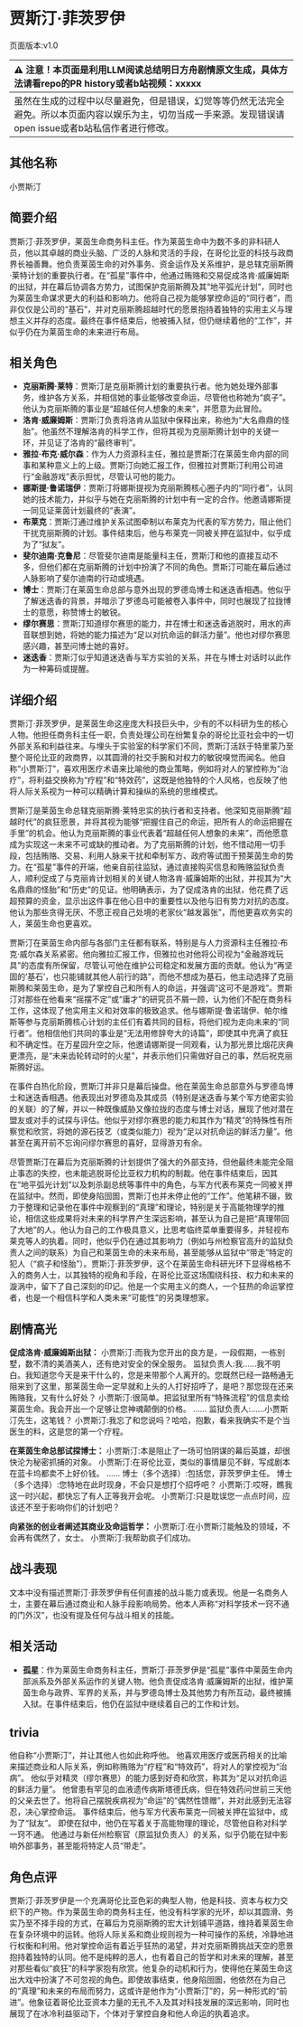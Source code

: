 # 贾斯汀·菲茨罗伊
页面版本:v1.0
 

| :warning: 注意！本页面是利用LLM阅读总结明日方舟剧情原文生成，具体方法请看repo的PR history或者b站视频：xxxxx           |
|:----------------------------|
| 虽然在生成的过程中以尽量避免，但是错误，幻觉等等仍然无法完全避免。所以本页面内容以娱乐为主，切勿当成一手来源。发现错误请open issue或者b站私信作者进行修改。|



## 其他名称
小贾斯汀
## 简要介绍
贾斯汀·菲茨罗伊，莱茵生命商务科主任。作为莱茵生命中为数不多的非科研人员，他以其卓越的商业头脑、广泛的人脉和灵活的手段，在哥伦比亚的科技与政商界长袖善舞。他负责莱茵生命的对外事务、资金运作及关系维护，是总辖克丽斯腾·莱特计划的重要执行者。在“孤星”事件中，他通过贿赂和交易促成洛肯·威廉姆斯的出狱，并在幕后协调各方势力，试图保护克丽斯腾及其“地平弧光计划”，同时也为莱茵生命谋求更大的利益和影响力。他将自己视为能够掌控命运的“同行者”，而非仅仅是公司的“基石”，并对克丽斯腾超越时代的愿景抱持着独特的实用主义与理想主义并存的态度。最终在事件结束后，他被捕入狱，但仍继续着他的“工作”，并似乎仍在为莱茵生命的未来进行布局。
## 相关角色
-   **克丽斯腾·莱特**：贾斯汀是克丽斯腾计划的重要执行者。他为她处理外部事务，维护各方关系，并相信她的事业能够改变命运，尽管他也称她为“疯子”。他认为克丽斯腾的事业是“超越任何人想象的未来”，并愿意为此冒险。
-   **洛肯·威廉姆斯**：贾斯汀负责将洛肯从监狱中保释出来，称他为“大名鼎鼎的怪胎”。他虽然不理解洛肯的科学工作，但将其视为克丽斯腾计划中的关键一环，并见证了洛肯的“最终审判”。
-   **雅拉·布克·威尔森**：作为人力资源科主任，雅拉是贾斯汀在莱茵生命内部的同事和某种意义上的上级。贾斯汀向她汇报工作，但雅拉对贾斯汀利用公司进行“金融游戏”表示担忧，尽管认可他的能力。
-   **娜斯提·鲁诺瑞伊**：贾斯汀将娜斯提视为克丽斯腾核心圈子内的“同行者”，认同她的技术能力，并似乎与她在克丽斯腾的计划中有一定的合作。他邀请娜斯提一同见证莱茵计划最终的“表演”。
-   **布莱克**：贾斯汀通过维护关系试图牵制以布莱克为代表的军方势力，阻止他们干扰克丽斯腾的计划。事件结束后，他与布莱克一同被关押在监狱中，似乎成为了“狱友”。
-   **斐尔迪南·克鲁尼**：尽管斐尔迪南是能量科主任，贾斯汀和他的直接互动不多，但他们都在克丽斯腾的计划中扮演了不同的角色。贾斯汀可能在幕后通过人脉影响了斐尔迪南的行动或境遇。
-   **博士**：贾斯汀在莱茵生命总部与意外出现的罗德岛博士和迷迭香相遇。他似乎了解迷迭香的背景，并暗示了罗德岛可能被卷入事件中，同时也展现了拉拢博士的意愿，称赞博士的敏锐。
-   **缪尔赛思**：贾斯汀知道缪尔赛思的能力，并在博士和迷迭香逃脱时，用水的声音联想到她，将她的能力描述为“足以对抗命运的鲜活力量”。他也对缪尔赛思感兴趣，甚至问博士她的喜好。
-   **迷迭香**：贾斯汀似乎知道迷迭香与军方实验的关系，并在与博士对话时以此作为一种筹码或提醒。
## 详细介绍
贾斯汀·菲茨罗伊，是莱茵生命这座庞大科技巨头中，少有的不以科研为生的核心人物。他担任商务科主任一职，负责处理公司在纷繁复杂的哥伦比亚社会中的一切外部关系和利益往来。与埋头于实验室的科学家们不同，贾斯汀活跃于特里蒙乃至整个哥伦比亚的政商界，以其圆滑的社交手腕和对权力的敏锐嗅觉而闻名。他自称“小贾斯汀”，喜欢用医疗术语来比喻他的商业策略，例如将对人的掌控称为“治疗”，将利益交换称为“疗程”和“特效药”，这既是他独特的个人风格，也反映了他将人际关系视为一种可以精确计算和操纵的系统的思维模式。

贾斯汀是莱茵生命总辖克丽斯腾·莱特忠实的执行者和支持者。他深知克丽斯腾“超越时代”的疯狂愿景，并将其视为能够“把握住自己的命运，把所有人的命运把握在手里”的机会。他认为克丽斯腾的事业代表着“超越任何人想象的未来”，而他愿意成为实现这一未来不可或缺的推动者。为了克丽斯腾的计划，他不惜动用一切手段，包括贿赂、交易、利用人脉来干扰和牵制军方、政府等试图干预莱茵生命的势力。在“孤星”事件的开端，他亲自前往监狱，通过直接购买信息和贿赂监狱负责人，顺利促成了与克丽肯计划相关的关键人物洛肯·威廉姆斯的出狱，并视其为“大名鼎鼎的怪胎”和“历史”的见证。他明确表示，为了促成洛肯的出狱，他花费了远超预算的资金，显示出这件事在他心目中的重要性以及他与旧有势力对抗的态度。他认为那些贪得无厌、不愿正视自己处境的老家伙“越发嚣张”，而他更喜欢务实的人，莱茵生命也更喜欢。

贾斯汀在莱茵生命内部与各部门主任都有联系，特别是与人力资源科主任雅拉·布克·威尔森关系紧密。他向雅拉汇报工作，但雅拉也对他将公司视为“金融游戏玩具”的态度有所保留，尽管认可他在维护公司稳定和发展方面的贡献。他认为“再坚固的‘基石’，也只能铺就其他人前行的路”，而他不想成为基石，他主动选择了克丽斯腾和莱茵生命，是为了掌控自己和所有人的命运，并强调“这可不是游戏”。贾斯汀对那些在他看来“摇摆不定”或“庸才”的研究员不屑一顾，认为他们不配在商务科工作，这体现了他实用主义和对效率的极致追求。他与娜斯提·鲁诺瑞伊、帕尔维斯等参与克丽斯腾核心计划的主任们有着共同的目标，将他们视为走向未来的“同行者”。他相信他们共同的事业是“无法用修辞夸大的诗篇”，即使其中充满了疯狂和不确定性。在万星园升空之际，他邀请娜斯提一同观看，认为那光景比烟花庆典更漂亮，是“未来齿轮转动时的火星”，并表示他们只需做好自己的事，然后祝克丽斯腾好运。

在事件白热化阶段，贾斯汀并非只是幕后操盘。他在莱茵生命总部意外与罗德岛博士和迷迭香相遇。他表现出对罗德岛及其成员（特别是迷迭香与某个军方绝密实验的关联）的了解，并以一种既像威胁又像拉拢的态度与博士对话，展现了他对潜在盟友或对手的试探与评估。他似乎对缪尔赛思的能力和其作为“精灵”的特殊性有所察觉和欣赏，将她的源石技艺（或类似能力）视为“足以对抗命运的鲜活力量”。他甚至在离开前不忘询问缪尔赛思的喜好，显得游刃有余。

尽管贾斯汀在幕后为克丽斯腾的计划提供了强大的外部支持，但他最终未能完全阻止事态的失控，也未能逃脱哥伦比亚权力机构的制裁。他在事件结束后，因其在“地平弧光计划”以及刺杀副总统等事件中的角色，与军方代表布莱克一同被关押在监狱中。然而，即使身陷囹圄，贾斯汀也并未停止他的“工作”。他笔耕不辍，致力于整理和记录他在事件中观察到的“真理”和理论，特别是关于高能物理学的推论，相信这些成果将对未来的科学界产生深远影响，甚至认为自己是把“真理带回了大地”的人。他认为自己的工作极具意义，比思考临终菜单重要得多，并轻视布莱克等人的执着。同时，他似乎仍在通过其影响力（例如与州检察官高升的监狱负责人之间的联系）为自己和莱茵生命的未来布局，甚至能够从监狱中“带走”特定的犯人（“疯子和怪胎”）。贾斯汀·菲茨罗伊，这个在莱茵生命科研光环下显得格格不入的商务人士，以其独特的视角和手段，在哥伦比亚这场围绕科技、权力和未来的漩涡中，留下了自己深刻的印记。他是一个实用主义的商人，一个狂热的命运掌控者，也是一个相信科学和人类未来“可能性”的另类理想家。
## 剧情高光
**促成洛肯·威廉姆斯出狱：**
小贾斯汀:而我为您开出的良方是，一段假期，一栋别墅，数不清的美酒美人，还有绝对安全的保全服务。
监狱负责人:我......我不明白。我知道您今天是来干什么的，您是来带那个人离开的。您既然已经一路畅通无阻来到了这里，那莱茵生命一定早就和上头的人打好招呼了，是吧？那您现在还来贿赂我，又有什么好处？
小贾斯汀:很简单。把监狱里所有“特殊流程”的信息卖给莱茵生命。我会开出一个足够让您神魂颠倒的价格。
......
监狱负责人:......小贾斯汀先生，这笔钱？
小贾斯汀:我忘了和您说吗？哈哈，抱歉，看来我确实不是个当医生的料，这是您的第一个疗程。

**在莱茵生命总部试探博士：**
小贾斯汀:本是阻止了一场可怕阴谋的幕后英雄，却很快沦为秘密抓捕的对象。
小贾斯汀:在哥伦比亚，类似的事情屡见不鲜，写成剧本在蓝卡坞都卖不上好价钱。
......
博士（多个选择）:包括您，菲茨罗伊主任。
博士（多个选择）:您特地在此时现身，不会只是想打个招呼吧？
小贾斯汀:哎呀，瞧我这一时兴起，都快忘了有人正等我开会呢。
小贾斯汀:只是耽误您一点点时间，应该还不至于影响你们的计划吧？

**向紧张的创业者阐述其商业及命运哲学：**
小贾斯汀:在小贾斯汀能触及的领域，不会再有偶然了，女士。
小贾斯汀:我帮助疯子们成功。
## 战斗表现
文本中没有描述贾斯汀·菲茨罗伊有任何直接的战斗能力或表现。他是一名商务人士，主要在幕后通过商业和人脉手段影响局势。他本人声称“对科学技术一窍不通的门外汉”，也没有提及任何与战斗相关的技能。
## 相关活动
-   **孤星**：作为莱茵生命商务科主任，贾斯汀·菲茨罗伊是“孤星”事件中莱茵生命内部派系及外部关系运作的关键人物。他负责促成洛肯·威廉姆斯的出狱，维护莱茵生命与政界、军界的关系，并与罗德岛博士及其他势力有所互动，最终被捕入狱。在事件结束后，他仍在监狱中继续着自己的工作和计划。
## trivia
他自称“小贾斯汀”，并让其他人也如此称呼他。
他喜欢用医疗或医药相关的比喻来描述商业和人际关系，例如称贿赂为“疗程”和“特效药”，将对人的掌控视为“治病”。
他似乎对精灵（缪尔赛思）的能力感到好奇和欣赏，称其为“足以对抗命运的鲜活力量”。
他曾患有罕见的血液遗传病斯塔德氏病，但在特效药问世前三天他的父亲去世了。他将自己摆脱疾病视为“命运”的“偶然性馈赠”，并对此感到无法容忍，决心掌控命运。
事件结束后，他与军方代表布莱克一同被关押在监狱中，成为了“狱友”。
即使在狱中，他仍在写着关于高能物理的理论，尽管他自称对科学一窍不通。
他通过与新任州检察官（原监狱负责人）的关系，似乎仍能在狱中影响外部事务，甚至能将特定人员“带走”。
## 角色点评
贾斯汀·菲茨罗伊是一个充满哥伦比亚色彩的典型人物，他是科技、资本与权力交织下的产物。作为莱茵生命的商务科主任，他没有科学家的光环，却以其圆滑、务实乃至不择手段的方式，在幕后为克丽斯腾的宏大计划铺平道路，维持着莱茵生命在复杂环境中的运转。他将人际关系和商业规则视为一种可操作的系统，冷静地进行权衡和利用。他对掌控命运有着近乎狂热的渴望，并对克丽斯腾挑战天空的愿景抱持着独特的认同。他不是纯粹的恶人，也有着自己的哲学和对未来的理解，甚至对那些看似“疯狂”的科学家抱有欣赏。他复杂的动机和行为，使得他在莱茵生命这出大戏中扮演了不可忽视的角色。即使故事结束，他身陷囹圄，他依然在为自己的“真理”和未来的布局而努力，这或许是他作为“小贾斯汀”的，另一种形式的“前进”。他象征着哥伦比亚资本力量的无孔不入及其对科技发展的深远影响，同时也展现了在冰冷利益驱动下，个体对于掌控自身和他人命运的执着追求。